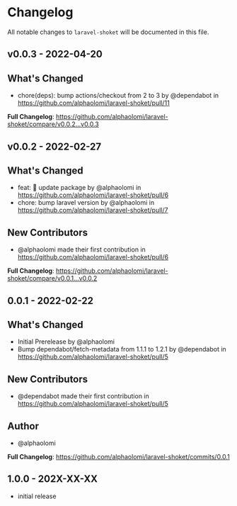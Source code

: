 # Changelog

All notable changes to `laravel-shoket` will be documented in this file.

## v0.0.3 - 2022-04-20

## What's Changed

- chore(deps): bump actions/checkout from 2 to 3 by @dependabot in https://github.com/alphaolomi/laravel-shoket/pull/11

**Full Changelog**: https://github.com/alphaolomi/laravel-shoket/compare/v0.0.2...v0.0.3

## v0.0.2 - 2022-02-27

## What's Changed

- feat: 🎸 update package by @alphaolomi in https://github.com/alphaolomi/laravel-shoket/pull/6
- chore: bump laravel version by @alphaolomi in https://github.com/alphaolomi/laravel-shoket/pull/7

## New Contributors

- @alphaolomi made their first contribution in https://github.com/alphaolomi/laravel-shoket/pull/6

**Full Changelog**: https://github.com/alphaolomi/laravel-shoket/compare/v0.0.1...v0.0.2

## 0.0.1 - 2022-02-22

## What's Changed

- Initial Prerelease by @alphaolomi
- Bump dependabot/fetch-metadata from 1.1.1 to 1.2.1 by @dependabot in https://github.com/alphaolomi/laravel-shoket/pull/5

## New Contributors

- @dependabot made their first contribution in https://github.com/alphaolomi/laravel-shoket/pull/5

## Author

- @alphaolomi

**Full Changelog**: https://github.com/alphaolomi/laravel-shoket/commits/0.0.1

## 1.0.0 - 202X-XX-XX

- initial release
